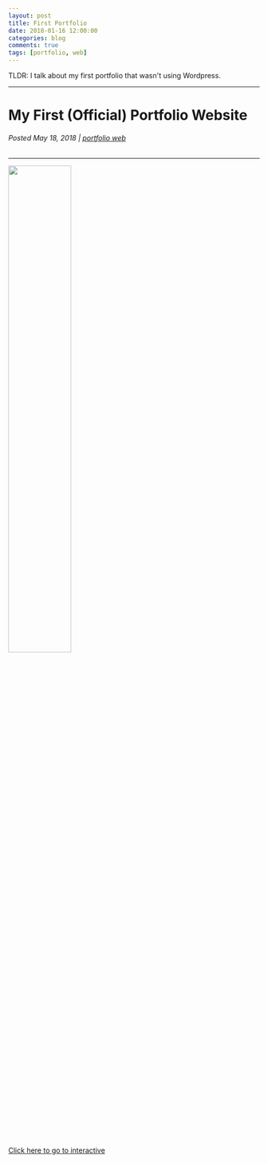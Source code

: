 ```yaml
---
layout: post
title: First Portfolio
date: 2018-01-16 12:00:00
categories: blog
comments: true
tags: [portfolio, web]
---
```


TLDR: I talk about my first portfolio that wasn't using Wordpress.

----

# My First (Official) Portfolio Website
<h6> Posted May 18, 2018 | <span style="text-align:center"><a href="/blog/#portfolio" class="alltags"><i class="fa fa-fw fa-tag" aria-hidden="true"></i> portfolio</a><a href="/blog/#web" class="alltags"><i class="fa fa-fw fa-tag" aria-hidden="true"></i> web</a></span></h6>

----

<img src="{{ site.baseurl }}/img/firstportfolio.png" class="img-fluid" style="height:50%;">

[Click here to go to interactive](http://byliz.github.io/portfolio-2017)